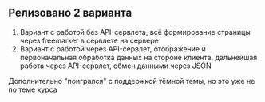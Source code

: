 ## Релизовано 2 варианта  
1. Вариант с работой без API-сервлета, всё формирование страницы через freemarker 
в сервлете на сервере
2. Вариант с работой через API-сервлет, отображение и первоначальная обработка
данных на стороне клиента, дальнейшая работа через API-сервлет, обмен данными
через JSON


Дополнительно "поигрался" с поддержкой тёмной темы, но это уже не по теме курса


